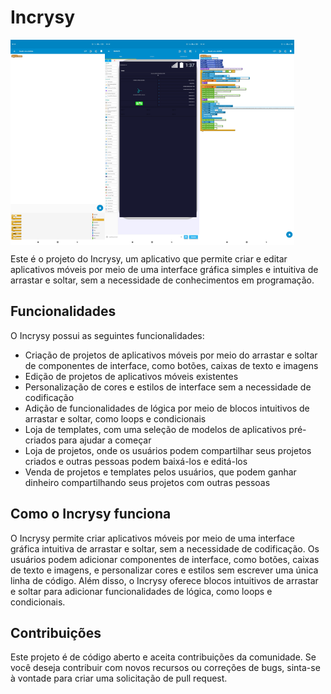 # Incrysy

<div style="display:flex">
    <img src="img/01.jpg" style="max-width: 30%;">
    <img src="img/02.jpg" style="max-width: 30%;">
    <img src="img/03.jpg" style="max-width: 30%;">
</div>

Este é o projeto do Incrysy, um aplicativo que permite criar e editar aplicativos móveis por meio de uma interface gráfica simples e intuitiva de arrastar e soltar, sem a necessidade de conhecimentos em programação.

## Funcionalidades

O Incrysy possui as seguintes funcionalidades:

- Criação de projetos de aplicativos móveis por meio do arrastar e soltar de componentes de interface, como botões, caixas de texto e imagens
- Edição de projetos de aplicativos móveis existentes
- Personalização de cores e estilos de interface sem a necessidade de codificação
- Adição de funcionalidades de lógica por meio de blocos intuitivos de arrastar e soltar, como loops e condicionais
- Loja de templates, com uma seleção de modelos de aplicativos pré-criados para ajudar a começar
- Loja de projetos, onde os usuários podem compartilhar seus projetos criados e outras pessoas podem baixá-los e editá-los
- Venda de projetos e templates pelos usuários, que podem ganhar dinheiro compartilhando seus projetos com outras pessoas

## Como o Incrysy funciona

O Incrysy permite criar aplicativos móveis por meio de uma interface gráfica intuitiva de arrastar e soltar, sem a necessidade de codificação. Os usuários podem adicionar componentes de interface, como botões, caixas de texto e imagens, e personalizar cores e estilos sem escrever uma única linha de código. Além disso, o Incrysy oferece blocos intuitivos de arrastar e soltar para adicionar funcionalidades de lógica, como loops e condicionais.

## Contribuições

Este projeto é de código aberto e aceita contribuições da comunidade. Se você deseja contribuir com novos recursos ou correções de bugs, sinta-se à vontade para criar uma solicitação de pull request.
